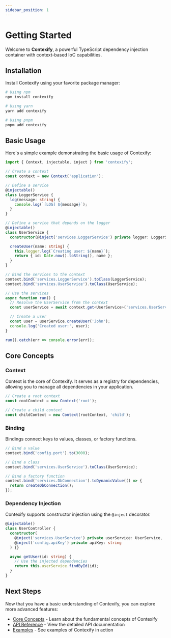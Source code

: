 ```yaml
---
sidebar_position: 1
---
```


# Getting Started

Welcome to **Contexify**, a powerful TypeScript dependency injection container with context-based IoC capabilities.

## Installation

Install Contexify using your favorite package manager:

```bash
# Using npm
npm install contexify

# Using yarn
yarn add contexify

# Using pnpm
pnpm add contexify
```

## Basic Usage

Here's a simple example demonstrating the basic usage of Contexify:

```typescript
import { Context, injectable, inject } from 'contexify';

// Create a context
const context = new Context('application');

// Define a service
@injectable()
class LoggerService {
  log(message: string) {
    console.log(`[LOG] ${message}`);
  }
}

// Define a service that depends on the logger
@injectable()
class UserService {
  constructor(@inject('services.LoggerService') private logger: LoggerService) {}

  createUser(name: string) {
    this.logger.log(`Creating user: ${name}`);
    return { id: Date.now().toString(), name };
  }
}

// Bind the services to the context
context.bind('services.LoggerService').toClass(LoggerService);
context.bind('services.UserService').toClass(UserService);

// Use the services
async function run() {
  // Resolve the UserService from the context
  const userService = await context.get<UserService>('services.UserService');

  // Create a user
  const user = userService.createUser('John');
  console.log('Created user:', user);
}

run().catch(err => console.error(err));
```

## Core Concepts

### Context

Context is the core of Contexify. It serves as a registry for dependencies, allowing you to manage all dependencies in your application.

```typescript
// Create a root context
const rootContext = new Context('root');

// Create a child context
const childContext = new Context(rootContext, 'child');
```

### Binding

Bindings connect keys to values, classes, or factory functions.

```typescript
// Bind a value
context.bind('config.port').to(3000);

// Bind a class
context.bind('services.UserService').toClass(UserService);

// Bind a factory function
context.bind('services.DbConnection').toDynamicValue(() => {
  return createDbConnection();
});
```

### Dependency Injection

Contexify supports constructor injection using the `@inject` decorator.

```typescript
@injectable()
class UserController {
  constructor(
    @inject('services.UserService') private userService: UserService,
    @inject('config.apiKey') private apiKey: string
  ) {}

  async getUser(id: string) {
    // Use the injected dependencies
    return this.userService.findById(id);
  }
}
```

## Next Steps

Now that you have a basic understanding of Contexify, you can explore more advanced features:

- [Core Concepts](./category/core-concepts) - Learn about the fundamental concepts of Contexify
- [API Reference](./api) - View the detailed API documentation
- [Examples](./category/examples) - See examples of Contexify in action
